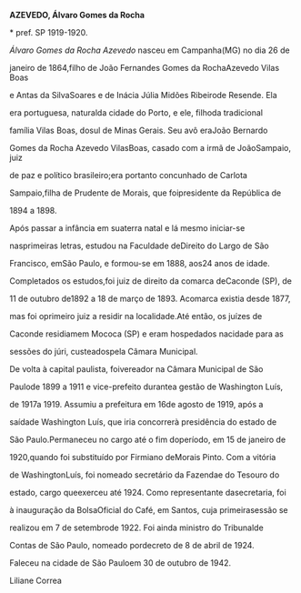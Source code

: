 **AZEVEDO, Álvaro Gomes da Rocha**



\* pref. SP 1919-1920.



*Álvaro Gomes da Rocha Azevedo* nasceu em Campanha(MG) no dia 26 de

janeiro de 1864,filho de João Fernandes Gomes da RochaAzevedo Vilas Boas

e Antas da SilvaSoares e de Inácia Júlia Midões Ribeirode Resende. Ela

era portuguesa, naturalda cidade do Porto, e ele, filhoda tradicional

família Vilas Boas, dosul de Minas Gerais. Seu avô eraJoão Bernardo

Gomes da Rocha Azevedo VilasBoas, casado com a irmã de JoãoSampaio, juiz

de paz e político brasileiro;era portanto concunhado de Carlota

Sampaio,filha de Prudente de Morais, que foipresidente da República de

1894 a 1898.



Após passar a infância em suaterra natal e lá mesmo iniciar-se

nasprimeiras letras, estudou na Faculdade deDireito do Largo de São

Francisco, emSão Paulo, e formou-se em 1888, aos24 anos de idade.

Completados os estudos,foi juiz de direito da comarca deCaconde (SP), de

11 de outubro de1892 a 18 de março de 1893. Acomarca existia desde 1877,

mas foi oprimeiro juiz a residir na localidade.Até então, os juízes de

Caconde residiamem Mococa (SP) e eram hospedados nacidade para as

sessões do júri, custeadospela Câmara Municipal.



De volta à capital paulista, foivereador na Câmara Municipal de São

Paulode 1899 a 1911 e vice-prefeito durantea gestão de Washington Luís,

de 1917a 1919. Assumiu a prefeitura em 16de agosto de 1919, após a

saídade Washington Luís, que iria concorrerà presidência do estado de

São Paulo.Permaneceu no cargo até o fim doperíodo, em 15 de janeiro de

1920,quando foi substituído por Firmiano deMorais Pinto. Com a vitória

de WashingtonLuís, foi nomeado secretário da Fazendae do Tesouro do

estado, cargo queexerceu até 1924. Como representante dasecretaria, foi

à inauguração da BolsaOficial do Café, em Santos, cuja primeirasessão se

realizou em 7 de setembrode 1922. Foi ainda ministro do Tribunalde

Contas de São Paulo, nomeado pordecreto de 8 de abril de 1924.



Faleceu na cidade de São Pauloem 30 de outubro de 1942.



Liliane Correa



